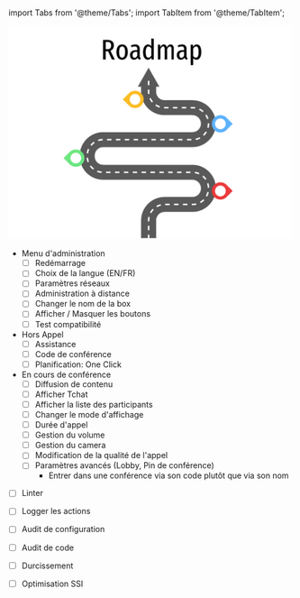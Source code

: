 
# 
import Tabs from '@theme/Tabs';
import TabItem from '@theme/TabItem';

![image](../../static/img/roadmap/roadmap.png "Roadmap")


<Tabs>
  <TabItem value="fonctionnel" label="Ajout fonctionnel" default>

- Menu d'administration
    - [ ] Redémarrage
    - [ ] Choix de la langue (EN/FR)
    - [ ] Paramètres réseaux
    - [ ] Administration à distance
    - [ ] Changer le nom de la box
    - [ ] Afficher / Masquer les boutons
    - [ ] Test compatibilité 

- Hors Appel
    - [ ] Assistance
    - [ ] Code de conférence
    - [ ] Planification: One Click

- En cours de conférence
    - [ ] Diffusion de contenu
    - [ ] Afficher Tchat
    - [ ] Afficher la liste des participants
    - [ ] Changer le mode d'affichage
    - [ ] Durée d'appel
    - [ ] Gestion du volume
    - [ ] Gestion du camera
    - [ ] Modification de la qualité de l'appel
    - [ ] Paramètres avancés (Lobby, Pin de conférence)
        - Entrer dans une conférence via son code plutôt que via son nom


  </TabItem>
  <TabItem value="optimisationindows" label="Optimisation" default>

- [ ] Linter
- [ ] Logger les actions


  </TabItem>
  <TabItem value="securisation" label="Securisation" default>

- [ ] Audit de configuration
- [ ] Audit de code
- [ ] Durcissement
- [ ] Optimisation SSI


  </TabItem>
</Tabs>
